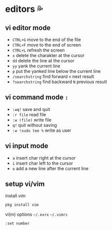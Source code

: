 <!-- omit in toc -->
# editors 💦

## vi editor mode

- `CTRL+G` move to the end of the file
- `CTRL+F` move to the end of screen
- `CTRL+L` refresh the screen
- `x` delete the charakter at the cursor
- `dd` delete the line at the cursor
- `yy` yank the current line
- `p` put the yanked line below the current line
- `/searchstring` find forward `n` next result
- `?searchstring` find backward `N` previous result

## vi command mode `:`

- `:wq!` save and quit
- `:r file` read file
- `:w (file)` write file
- `q!` quit without saving
- `:w !sudo tee %` write as user

## vi input mode

- `a` insert char right at the cursor
- `i` insert char left to the cursor
- `o` add a new line after the current line

## setup vi/vim

install vim

```sh
pkg install vim
```

vi(m) options  `~/.exrx` `~/.vimrc`

```sh
:set number
```
